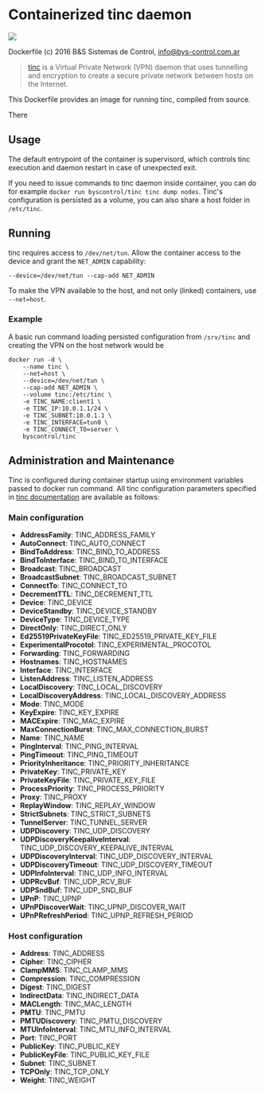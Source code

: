 # Containerized tinc daemon

[![](https://images.microbadger.com/badges/image/byscontrol/tinc:1.1pre16.svg)](https://microbadger.com/images/byscontrol/tinc:1.1pre16 "Get your own image badge on microbadger.com")

Dockerfile (c) 2016 B&S Sistemas de Control, info@bys-control.com.ar

> [tinc](http://www.tinc-vpn.org) is a Virtual Private Network (VPN) daemon that uses tunnelling and encryption to create a secure private network between hosts on the Internet.

This Dockerfile provides an image for running tinc, compiled from source.

There

## Usage

The default entrypoint of the container is supervisord, which controls tinc execution and daemon restart in case of unexpected exit.

If you need to issue commands to tinc daemon inside container, you can do for example `docker run byscontrol/tinc tinc dump nodes`. Tinc's configuration is persisted as a volume, you can also share a host folder in `/etc/tinc`.

## Running

tinc requires access to `/dev/net/tun`. Allow the container access to the device and grant the `NET_ADMIN` capability:

    --device=/dev/net/tun --cap-add NET_ADMIN

To make the VPN available to the host, and not only (linked) containers, use `--net=host`.

### Example

A basic run command loading persisted configuration from `/srv/tinc` and creating the VPN on the host network would be

    docker run -d \
        --name tinc \
        --net=host \
        --device=/dev/net/tun \
        --cap-add NET_ADMIN \
        --volume tinc:/etc/tinc \
        -e TINC_NAME:client1 \
        -e TINC_IP:10.0.1.1/24 \
        -e TINC_SUBNET:10.0.1.1 \
        -e TINC_INTERFACE=tun0 \
        -e TINC_CONNECT_TO=server \
        byscontrol/tinc

## Administration and Maintenance

Tinc is configured during container startup using environment variables passed to docker run command. All tinc configuration parameters specified in [tinc documentation](http://www.tinc-vpn.org/documentation-1.1/) are available as follows:

### Main configuration
* **AddressFamily**: TINC_ADDRESS_FAMILY
* **AutoConnect**: TINC_AUTO_CONNECT
* **BindToAddress**: TINC_BIND_TO_ADDRESS
* **BindToInterface**: TINC_BIND_TO_INTERFACE
* **Broadcast**: TINC_BROADCAST
* **BroadcastSubnet**: TINC_BROADCAST_SUBNET
* **ConnectTo**: TINC_CONNECT_TO
* **DecrementTTL**: TINC_DECREMENT_TTL
* **Device**: TINC_DEVICE
* **DeviceStandby**: TINC_DEVICE_STANDBY
* **DeviceType**: TINC_DEVICE_TYPE
* **DirectOnly**: TINC_DIRECT_ONLY
* **Ed25519PrivateKeyFile**: TINC_ED25519_PRIVATE_KEY_FILE
* **ExperimentalProcotol**: TINC_EXPERIMENTAL_PROCOTOL
* **Forwarding**: TINC_FORWARDING
* **Hostnames**: TINC_HOSTNAMES
* **Interface**: TINC_INTERFACE
* **ListenAddress**: TINC_LISTEN_ADDRESS
* **LocalDiscovery**: TINC_LOCAL_DISCOVERY
* **LocalDiscoveryAddress**: TINC_LOCAL_DISCOVERY_ADDRESS
* **Mode**: TINC_MODE
* **KeyExpire**: TINC_KEY_EXPIRE
* **MACExpire**: TINC_MAC_EXPIRE
* **MaxConnectionBurst**: TINC_MAX_CONNECTION_BURST
* **Name**: TINC_NAME
* **PingInterval**: TINC_PING_INTERVAL
* **PingTimeout**: TINC_PING_TIMEOUT
* **PriorityInheritance**: TINC_PRIORITY_INHERITANCE
* **PrivateKey**: TINC_PRIVATE_KEY
* **PrivateKeyFile**: TINC_PRIVATE_KEY_FILE
* **ProcessPriority**: TINC_PROCESS_PRIORITY
* **Proxy**: TINC_PROXY
* **ReplayWindow**: TINC_REPLAY_WINDOW
* **StrictSubnets**: TINC_STRICT_SUBNETS
* **TunnelServer**: TINC_TUNNEL_SERVER
* **UDPDiscovery**: TINC_UDP_DISCOVERY
* **UDPDiscoveryKeepaliveInterval**: TINC_UDP_DISCOVERY_KEEPALIVE_INTERVAL
* **UDPDiscoveryInterval**: TINC_UDP_DISCOVERY_INTERVAL
* **UDPDiscoveryTimeout**: TINC_UDP_DISCOVERY_TIMEOUT
* **UDPInfoInterval**: TINC_UDP_INFO_INTERVAL
* **UDPRcvBuf**: TINC_UDP_RCV_BUF
* **UDPSndBuf**: TINC_UDP_SND_BUF
* **UPnP**: TINC_UPNP
* **UPnPDiscoverWait**: TINC_UPNP_DISCOVER_WAIT
* **UPnPRefreshPeriod**: TINC_UPNP_REFRESH_PERIOD

### Host configuration
* **Address**: TINC_ADDRESS
* **Cipher**: TINC_CIPHER
* **ClampMMS**: TINC_CLAMP_MMS
* **Compression**: TINC_COMPRESSION
* **Digest**: TINC_DIGEST
* **IndirectData**: TINC_INDIRECT_DATA
* **MACLength**: TINC_MAC_LENGTH
* **PMTU**: TINC_PMTU
* **PMTUDiscovery**: TINC_PMTU_DISCOVERY
* **MTUInfoInterval**: TINC_MTU_INFO_INTERVAL
* **Port**: TINC_PORT
* **PublicKey**: TINC_PUBLIC_KEY
* **PublicKeyFile**: TINC_PUBLIC_KEY_FILE
* **Subnet**: TINC_SUBNET
* **TCPOnly**: TINC_TCP_ONLY
* **Weight**: TINC_WEIGHT
